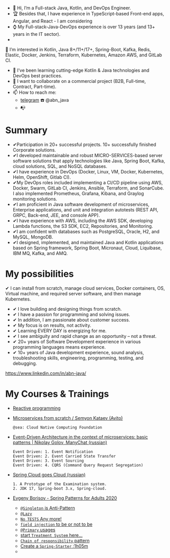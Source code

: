 - 👋 Hi, I’m a Full-stack Java, Kotlin, and DevOps Engineer.
- 🏆 Besides that, I have experience in TypeScript-based Front-end apps, Angular, and React - I am considering
- ⌚ My Full-stack-Java-DevOps experience is over 13 years (and 13+ years in the IT sector).
- 
👀 I’m interested in Kotlin, Java 8+/11+/17+, Spring-Boot, Kafka, Redis, Elastic, Docker, Jenkins, Terraform, Kubernetes, Amazon AWS, and GitLab CI.
- 🌱 I’ve been learning cutting-edge Kotlin & Java technologies and DevOps best practices.
- 💞️ I want to collaborate on a commercial project (B2B, Full-time, Contract, Part-time).
- 📫 How to reach me:
  - [telegram](https://t.me/abn_java) :telephone:	@abn_java
  - :mailbox_with_no_mail: 

# Summary
- ✔Participation in 20+ successful projects. 10+ successfully finished Corporate solutions. 
- ✔I developed maintainable and robust MICRO-SERVICES-based server software solutions that apply technologies like Java, Spring Boot, Kafka, cloud solutions, SQL, and NoSQL databases.
- ✔I have experience in DevOps (Docker, Linux, VM, Docker, Kubernetes, Helm, OpenShift, Gitlab CI).
- ✔My DevOps roles included implementing a CI/CD pipeline using AWS, Docker, Swarm, GitLab CI, Jenkins, Ansible, Terraform, and SonarCube. I also implemented Prometheus, Grafana, Kibana, and Graylog monitoring solutions.
- ✔I am proficient in Java software development of microservices, Enterprise applications, and unit and integration autotests (REST API, GRPC, Back-end, JEE, and console APP).
- ✔I have experience with AWS, including the AWS SDK, developing Lambda functions, the S3 SDK, EC2, Repositories, and Monitoring.
- ✔I am confident with databases such as PostgreSQL, Oracle, H2, and MySQL, MongoDB.
- ✔I designed, implemented, and maintained Java and Kotlin applications based on Spring framework, Spring Boot, Micronaut, Cloud, Liquibase, IBM MQ, Kafka, and AMQ.

# My possibilities
✔ I can install from scratch, manage cloud services, Docker containers, OS, Virtual machine, and required server software, and then manage Kubernetes.
- ✔ I love building and designing things from scratch.
- ✔ I have a passion for programming and solving issues.
- ✔ In addition, I am passionate about customer success.
- ✔ My focus is on results, not activity.
- ✔ Learning EVERY DAY is energizing for me.
- ✔ I see ambiguity and rapid change as an opportunity – not a threat.
- ✔ 20+ years of Software Development experience in various programming languages means experience.
- ✔ 10+ years of Java development experience, sound analysis, troubleshooting skills, engineering, programming, testing, and debugging.

https://www.linkedin.com/in/abn-java/

<!---[
abn-dev-01/abn-dev-01 is a ✨ special ✨ repository because its `README.md` (this file) appears on your GitHub profile.
You can click the Preview link to take a look at your changes.
--->

# My Courses & Trainings
- [Reactive programming](https://youtu.be/4zkDm7_g1-Q?si=kA-PMHEAk-Q28uQG)
- [Microservices from scratch / Semyon Kataev (Avito)](https://youtu.be/eI1QQUrFUZI?si=1yo9754nnhi3f5-z)
  
      @sea: Cloud Native Computing Foundation   

- [Event-Driven Architecture in the context of microservices: basic patterns | Nikolay Golov, ManyChat (russian)](https://youtu.be/bAhxpqHfP8I?si=8jSf5s8cNUdxv9BA)

      Event Driven: 1. Event Notification
      Event Driven: 2. Event Carried State Transfer
      Event Driven: 3. Event Sourcing
      Event Driven: 4. CQRS (Command Query Request Segregation)

- [Spring Cloud goes Cloud (russian)](https://youtu.be/4tSyz_v9w7Q?si=d4VJrV69lhccFM2G)

      1. A Prototype of the Examination system.
      2. JDK 17, Spring-boot 3.x, Spring-cloud.

- [Evgeny Borisov - Spring Patterns for Adults 2020](https://youtu.be/GL1txFxswHA?si=9r5Y8rTjU_0C4HZy)
  - [`@Singleton` is Anti-Pattern](https://youtu.be/GL1txFxswHA?si=Xs3P5fH5v4WgCNEA&t=543)
  - [`@Lazy`](https://youtu.be/GL1txFxswHA?si=Z486QzUF4dhFfK9Z&t=1545)
  - [`No TESTS` Any more!](https://youtu.be/GL1txFxswHA?si=paYVySUJaBOzqpKR&t=2076)
  - [`field injection` to be or not to be](https://youtu.be/GL1txFxswHA?si=HLiHUznJg3eUZvj6&t=2645)
  - [`@Primary` usages](https://youtu.be/GL1txFxswHA?si=mD-E049ETCMCyzkv&t=2942)
  - [start `Treatment System` here...](https://youtu.be/GL1txFxswHA?si=gcTjlNOjKT_fhFaX&t=3286)
  - [`Chain of responsibility` pattern](https://youtu.be/GL1txFxswHA?si=lNUV7TBUEsc_BnAw&t=3630)
  - [Create a `Spring-Starter` :1h05m](https://youtu.be/GL1txFxswHA?si=S-02NWZRT15BZmfk&t=4124)
  - 



